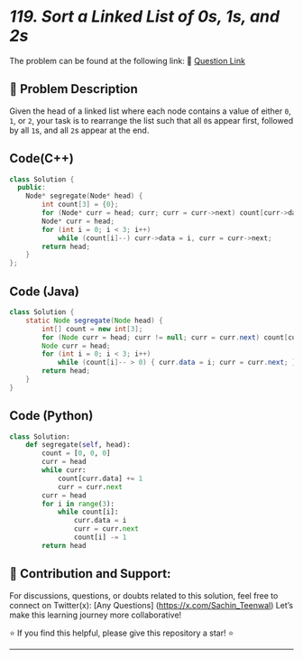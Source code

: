 # *119. Sort a Linked List of 0s, 1s, and 2s*

The problem can be found at the following link: 🔗 [Question Link](https://www.geeksforgeeks.org/problems/given-a-linked-list-of-0s-1s-and-2s-sort-it/1)

## **🧩 Problem Description**

Given the head of a linked list where each node contains a value of either `0`, `1`, or `2`, your task is to rearrange the list such that all `0`s appear first, followed by all `1`s, and all `2`s appear at the end.

## Code(C++)
```cpp
class Solution {
  public:
    Node* segregate(Node* head) {
        int count[3] = {0};
        for (Node* curr = head; curr; curr = curr->next) count[curr->data]++;
        Node* curr = head;
        for (int i = 0; i < 3; i++)
            while (count[i]--) curr->data = i, curr = curr->next;
        return head;
    }
};
```

## Code (Java)

```java
class Solution {
    static Node segregate(Node head) {
        int[] count = new int[3];
        for (Node curr = head; curr != null; curr = curr.next) count[curr.data]++;
        Node curr = head;
        for (int i = 0; i < 3; i++)
            while (count[i]-- > 0) { curr.data = i; curr = curr.next; }
        return head;
    }
}
```

## Code (Python)

```python
class Solution:
    def segregate(self, head):
        count = [0, 0, 0]
        curr = head
        while curr:
            count[curr.data] += 1
            curr = curr.next
        curr = head
        for i in range(3):
            while count[i]:
                curr.data = i
                curr = curr.next
                count[i] -= 1
        return head
```



## 🎯 **Contribution and Support:**

For discussions, questions, or doubts related to this solution, feel free to connect on Twitter(x): [Any Questions] (https://x.com/Sachin_Teenwal) Let’s make this learning journey more collaborative!

⭐ If you find this helpful, please give this repository a star! ⭐

---
